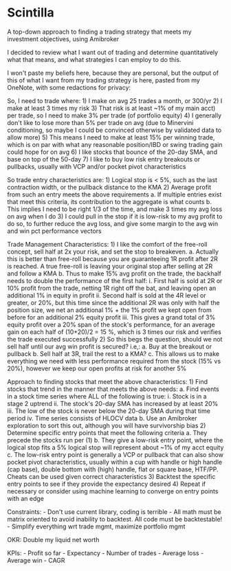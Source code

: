 # Scintilla
A top-down approach to finding a trading strategy that meets my investment objectives, using Amibroker

I decided to review what I want out of trading and determine quantitatively what that means, and what strategies I can employ to do this.

I won't paste my beliefs here, because they are personal, but the output of this of what I want from my trading strategy is here, pasted from my OneNote, with some redactions for privacy:

So, I need to trade where:
	1) I make on avg 25 trades a month, or 300/yr
	2) I make at least 3 times my risk
	3) That risk is at least ~1% of my main acct) per trade, so I need to make 3% per trade (of portfolio equity)
	4) I generally don't like to lose more than 5% per trade on avg (due to Minervini conditioning, so maybe I could be convinced otherwise by validated data to allow more)
	5) This means I need to make at least 15% per winning trade, which is on par with what any reasonable position/IBD or swing trading gain could hope for on avg
	6) I like stocks that bounce of the 20-day SMA, and base on top of the 50-day
	7) I like to buy low risk entry breakouts or pullbacks, usually with VCP and/or pocket pivot characteristics

So trade entry characteristics are:
	1) Logical stop is < 5%, such as the last contraction width, or the pullback distance to the KMA
	2) Average profit from such an entry meets the above requirements
		a. If multiple entries exist that meet this criteria, its contribution to the aggregate is what counts
		b. This implies I need to be right 1/3 of the time, and make 3 times my avg loss on avg when I do
	3) I could pull in the stop if it is low-risk to my avg profit to do so, to further reduce the avg loss, and give some margin to the avg win and win pct performance vectors

Trade Management Characteristics:
	1) I like the comfort of the free-roll concept, sell half at 2x your risk, and set the stop to breakeven. 
		a. Actually this is better than free-roll because you are guaranteeing 1R profit after 2R is reached. A true free-roll is leaving your original stop after selling at 2R and follow a KMA
		b. Thus to make 15% avg profit on the trade, the backhalf needs to double the performance of the first half:
			i. First half is sold at 2R or 10% profit from the trade, netting 1R right off the bat, and leaving open an additional 1% in equity in profit
			ii. Second half is sold at the 4R level or greater, or 20%, but this time since the additional 2R was only with half the position size, we net an additional 1% + the 1% profit we kept open from before for an additional 2% equity profit
			iii. This gives a grand total of 3% equity profit over a 20% span of the stock's performance, for an average gain on each half of (10+20)/2 = 15 %, which is 3 times our risk and verifies the trade executed successfully
	2) So this begs the question, should we not sell half until our avg win profit is secured? i.e,:
		a. Buy at the breakout or pullback
		b. Sell half at 3R, trail the rest to a KMA?
		c. This allows us to make everything we need with less performance required from the stock (15% vs 20%), however we keep our open profits at risk for another 5%
		
Approach to finding stocks that meet the above characteristics:
	1) Find stocks that trend in the manner that meets the above needs:
		a. Find events in a stock time series where ALL of the following is true:
			i. Stock is in a stage 2 uptrend
			ii. The stock's 20-day SMA has increased by at least 20%
			iii. The low of the stock is never below the 20-day SMA during that time period
			iv. Time series consists of HLOCV data
		b. Use an Amibroker exploration to sort this out, although you will have survivorship bias
	2) Determine specific entry points that meet the following criteria
		a. They precede the stocks run per (1)
		b. They give a low-risk entry point, where the logical stop fits a 5% logical stop will represent about ~1% of my acct equity
		c. The low-risk entry point is generally a VCP or pullback that can also show pocket pivot characteristics, usually within a cup with handle or high handle (cap base), double bottom with (high) handle, flat or square base, HTF/PP. Cheats can be used given correct characteristics
	3) Backtest the specific entry points to see if they provide the expectancy desired
	4) Repeat if necessary or consider using machine learning to converge on entry points with an edge

Constraints:
	- Don't use current library, coding is terrible
	- All math must be matrix oriented to avoid inability to backtest. All code must be backtestable!
	- Simplify everything wrt trade mgmt, maximize portfolio mgmt

OKR:
Double my liquid net worth

KPIs:
	- Profit so far
	- Expectancy
	- Number of trades
	- Average loss
	- Average win
        - CAGR
